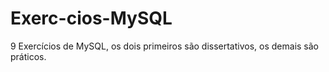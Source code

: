 # Exerc-cios-MySQL
9 Exercícios de MySQL, os dois primeiros são dissertativos, os demais são práticos.
